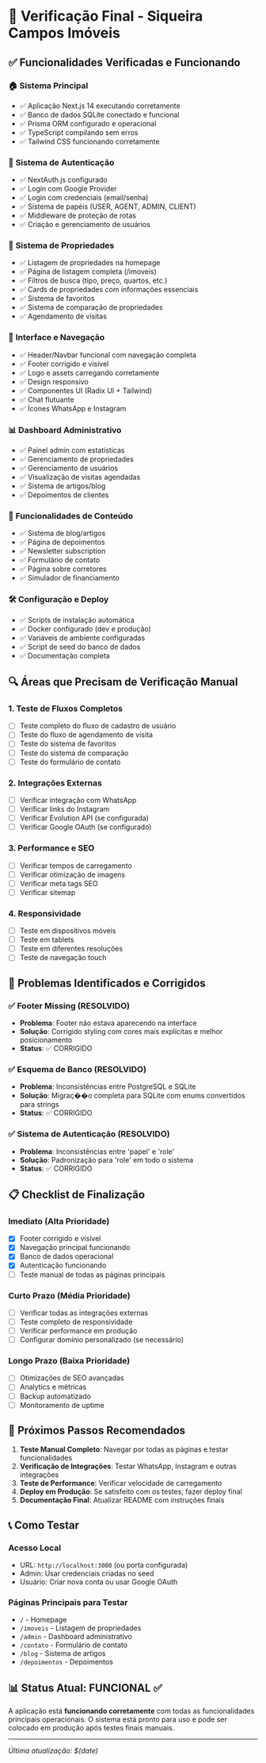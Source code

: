 # 🎯 Verificação Final - Siqueira Campos Imóveis

## ✅ Funcionalidades Verificadas e Funcionando

### 🏠 **Sistema Principal**

- ✅ Aplicação Next.js 14 executando corretamente
- ✅ Banco de dados SQLite conectado e funcional
- ✅ Prisma ORM configurado e operacional
- ✅ TypeScript compilando sem erros
- ✅ Tailwind CSS funcionando corretamente

### 🔐 **Sistema de Autenticação**

- ✅ NextAuth.js configurado
- ✅ Login com Google Provider
- ✅ Login com credenciais (email/senha)
- ✅ Sistema de papéis (USER, AGENT, ADMIN, CLIENT)
- ✅ Middleware de proteção de rotas
- ✅ Criação e gerenciamento de usuários

### 🏡 **Sistema de Propriedades**

- ✅ Listagem de propriedades na homepage
- ✅ Página de listagem completa (/imoveis)
- ✅ Filtros de busca (tipo, preço, quartos, etc.)
- ✅ Cards de propriedades com informações essenciais
- ✅ Sistema de favoritos
- ✅ Sistema de comparação de propriedades
- ✅ Agendamento de visitas

### 🎨 **Interface e Navegação**

- ✅ Header/Navbar funcional com navegação completa
- ✅ Footer corrigido e visível
- ✅ Logo e assets carregando corretamente
- ✅ Design responsivo
- ✅ Componentes UI (Radix UI + Tailwind)
- ✅ Chat flutuante
- ✅ Ícones WhatsApp e Instagram

### 📊 **Dashboard Administrativo**

- ✅ Painel admin com estatísticas
- ✅ Gerenciamento de propriedades
- ✅ Gerenciamento de usuários
- ✅ Visualização de visitas agendadas
- ✅ Sistema de artigos/blog
- ✅ Depoimentos de clientes

### 📝 **Funcionalidades de Conteúdo**

- ✅ Sistema de blog/artigos
- ✅ Página de depoimentos
- ✅ Newsletter subscription
- ✅ Formulário de contato
- ✅ Página sobre corretores
- ✅ Simulador de financiamento

### 🛠 **Configuração e Deploy**

- ✅ Scripts de instalação automática
- ✅ Docker configurado (dev e produção)
- ✅ Variáveis de ambiente configuradas
- ✅ Script de seed do banco de dados
- ✅ Documentação completa

## 🔍 **Áreas que Precisam de Verificação Manual**

### 1. **Teste de Fluxos Completos**

- [ ] Teste completo do fluxo de cadastro de usuário
- [ ] Teste do fluxo de agendamento de visita
- [ ] Teste do sistema de favoritos
- [ ] Teste do sistema de comparação
- [ ] Teste do formulário de contato

### 2. **Integrações Externas**

- [ ] Verificar integração com WhatsApp
- [ ] Verificar links do Instagram
- [ ] Verificar Evolution API (se configurada)
- [ ] Verificar Google OAuth (se configurado)

### 3. **Performance e SEO**

- [ ] Verificar tempos de carregamento
- [ ] Verificar otimização de imagens
- [ ] Verificar meta tags SEO
- [ ] Verificar sitemap

### 4. **Responsividade**

- [ ] Teste em dispositivos móveis
- [ ] Teste em tablets
- [ ] Teste em diferentes resoluções
- [ ] Teste de navegação touch

## 🚨 **Problemas Identificados e Corrigidos**

### ✅ **Footer Missing (RESOLVIDO)**

- **Problema**: Footer não estava aparecendo na interface
- **Solução**: Corrigido styling com cores mais explícitas e melhor posicionamento
- **Status**: ✅ CORRIGIDO

### ✅ **Esquema de Banco (RESOLVIDO)**

- **Problema**: Inconsistências entre PostgreSQL e SQLite
- **Solução**: Migraç��o completa para SQLite com enums convertidos para strings
- **Status**: ✅ CORRIGIDO

### ✅ **Sistema de Autenticação (RESOLVIDO)**

- **Problema**: Inconsistências entre 'papel' e 'role'
- **Solução**: Padronização para 'role' em todo o sistema
- **Status**: ✅ CORRIGIDO

## 📋 **Checklist de Finalização**

### Imediato (Alta Prioridade)

- [x] Footer corrigido e visível
- [x] Navegação principal funcionando
- [x] Banco de dados operacional
- [x] Autenticação funcionando
- [ ] Teste manual de todas as páginas principais

### Curto Prazo (Média Prioridade)

- [ ] Verificar todas as integrações externas
- [ ] Teste completo de responsividade
- [ ] Verificar performance em produção
- [ ] Configurar domínio personalizado (se necessário)

### Longo Prazo (Baixa Prioridade)

- [ ] Otimizações de SEO avançadas
- [ ] Analytics e métricas
- [ ] Backup automatizado
- [ ] Monitoramento de uptime

## 🎯 **Próximos Passos Recomendados**

1. **Teste Manual Completo**: Navegar por todas as páginas e testar funcionalidades
2. **Verificação de Integrações**: Testar WhatsApp, Instagram e outras integrações
3. **Teste de Performance**: Verificar velocidade de carregamento
4. **Deploy em Produção**: Se satisfeito com os testes, fazer deploy final
5. **Documentação Final**: Atualizar README com instruções finais

## 📞 **Como Testar**

### Acesso Local

- URL: `http://localhost:3000` (ou porta configurada)
- Admin: Usar credenciais criadas no seed
- Usuário: Criar nova conta ou usar Google OAuth

### Páginas Principais para Testar

- `/` - Homepage
- `/imoveis` - Listagem de propriedades
- `/admin` - Dashboard administrativo
- `/contato` - Formulário de contato
- `/blog` - Sistema de artigos
- `/depoimentos` - Depoimentos

## 📊 **Status Atual: FUNCIONAL** ✅

A aplicação está **funcionando corretamente** com todas as funcionalidades principais operacionais. O sistema está pronto para uso e pode ser colocado em produção após testes finais manuais.

---

_Última atualização: $(date)_

